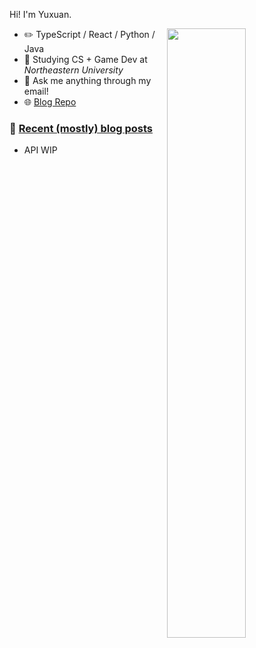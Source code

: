 Hi! I'm Yuxuan.

<picture>
    <source media="(prefers-color-scheme: dark)" srcset="https://github-readme-stats-ouuan.vercel.app/api?username=yuxuan-steve-han&theme=dark&show_icons=true">
    <img align="right" width="50%" src="https://github-readme-stats-ouuan.vercel.app/api?username=yuxuan-steve-han&show_icons=true">
</picture>

-   :pencil2: TypeScript / React / Python / Java
-   :seedling: Studying CS + Game Dev at *Northeastern University*
-   :thought_balloon: Ask me anything through my email!
-   :globe_with_meridians: [Blog Repo](https://www.linkedin.com/in/yuxuan-steve-han/)
  
### :pencil: [Recent (mostly) blog posts](https://ilikechicken.me/)

- API WIP
